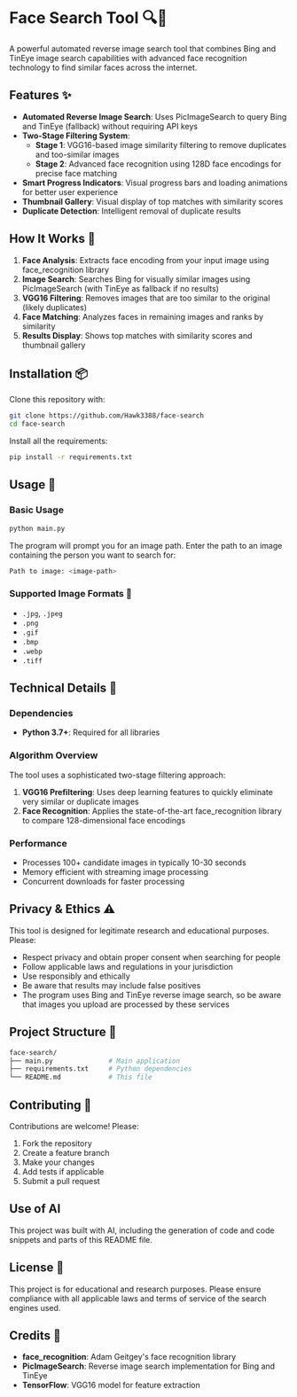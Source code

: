# Face Search Tool 🔍👤

A powerful automated reverse image search tool that combines Bing and TinEye image search capabilities with advanced face recognition technology to find similar faces across the internet.

## Features ✨

- **Automated Reverse Image Search**: Uses PicImageSearch to query Bing and TinEye (fallback) without requiring API keys
- **Two-Stage Filtering System**:
  - **Stage 1**: VGG16-based image similarity filtering to remove duplicates and too-similar images
  - **Stage 2**: Advanced face recognition using 128D face encodings for precise face matching
- **Smart Progress Indicators**: Visual progress bars and loading animations for better user experience
- **Thumbnail Gallery**: Visual display of top matches with similarity scores
- **Duplicate Detection**: Intelligent removal of duplicate results

## How It Works 🔧

1. **Face Analysis**: Extracts face encoding from your input image using face_recognition library
2. **Image Search**: Searches Bing for visually similar images using PicImageSearch (with TinEye as fallback if no results)
3. **VGG16 Filtering**: Removes images that are too similar to the original (likely duplicates)
4. **Face Matching**: Analyzes faces in remaining images and ranks by similarity
5. **Results Display**: Shows top matches with similarity scores and thumbnail gallery

## Installation 📦

Clone this repository with:

```bash
git clone https://github.com/Hawk3388/face-search
cd face-search
```

Install all the requirements:

```bash
pip install -r requirements.txt
```

## Usage 🚀

### Basic Usage

```bash
python main.py
```

The program will prompt you for an image path. Enter the path to an image containing the person you want to search for:

```bash
Path to image: <image-path>
```

### Supported Image Formats 📸

- `.jpg`, `.jpeg`
- `.png`
- `.gif`
- `.bmp`
- `.webp`
- `.tiff`

## Technical Details 🔬

### Dependencies

- **Python 3.7+**: Required for all libraries

### Algorithm Overview

The tool uses a sophisticated two-stage filtering approach:

1. **VGG16 Prefiltering**: Uses deep learning features to quickly eliminate very similar or duplicate images
2. **Face Recognition**: Applies the state-of-the-art face_recognition library to compare 128-dimensional face encodings

### Performance

- Processes 100+ candidate images in typically 10-30 seconds
- Memory efficient with streaming image processing
- Concurrent downloads for faster processing

## Privacy & Ethics ⚠️

This tool is designed for legitimate research and educational purposes. Please:

- Respect privacy and obtain proper consent when searching for people
- Follow applicable laws and regulations in your jurisdiction
- Use responsibly and ethically
- Be aware that results may include false positives
- The program uses Bing and TinEye reverse image search, so be aware that images you upload are processed by these services

## Project Structure 📁

```bash
face-search/
├── main.py              # Main application
├── requirements.txt     # Python dependencies
└── README.md            # This file
```

## Contributing 🤝

Contributions are welcome! Please:

1. Fork the repository
2. Create a feature branch
3. Make your changes
4. Add tests if applicable
5. Submit a pull request

## Use of AI

This project was built with AI, including the generation of code and code snippets and parts of this README file.

## License 📄

This project is for educational and research purposes. Please ensure compliance with all applicable laws and terms of service of the search engines used.

## Credits 🙏

- **face_recognition**: Adam Geitgey's face recognition library
- **PicImageSearch**: Reverse image search implementation for Bing and TinEye
- **TensorFlow**: VGG16 model for feature extraction
